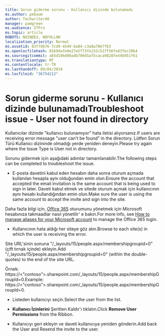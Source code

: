 ```yaml
---
title: Sorun giderme sorunu - Kullanıcı dizinde bulunamadı
ms.author: pebaum
author: Techwriter40
manager: pamgreen
ms.audience: ITPro
ms.topic: article
ROBOTS: NOINDEX, NOFOLLOW
localization_priority: Normal
ms.assetid: 63f7d676-7cd9-4549-ba84-c3a8a7867f63
ms.openlocfilehash: 81b9dafe8e27e5f73fe232c51ff56fed3fec29b4
ms.sourcegitcommit: a65d196d00adb70045af5caca9828fe44b951f61
ms.translationtype: MT
ms.contentlocale: tr-TR
ms.lasthandoff: 09/04/2019
ms.locfileid: "36754212"
---
```

# <a name="troubleshoot-issue---user-not-found-in-directory"></a><span data-ttu-id="e55d5-102">Sorun giderme sorunu - Kullanıcı dizinde bulunamadı</span><span class="sxs-lookup"><span data-stu-id="e55d5-102">Troubleshoot issue - User not found in directory</span></span>

<span data-ttu-id="e55d5-103">Kullanıcılar dizinde "kullanıcı bulunamıyor" hata iletisi alıyorsanız.</span><span class="sxs-lookup"><span data-stu-id="e55d5-103">If users are receiving error message "user can't be found" in the directory.</span></span> <span data-ttu-id="e55d5-104">Lütfen Sorun Türü Kullanıcı dizininde olmadığı yerde yeniden deneyin.</span><span class="sxs-lookup"><span data-stu-id="e55d5-104">Please try again where the Issue Type is User not in directory.</span></span>

<span data-ttu-id="e55d5-105">Sorunu gidermek için aşağıdaki adımlar tamamlanabilir.</span><span class="sxs-lookup"><span data-stu-id="e55d5-105">The following steps can be completed to troubleshoot the issue.</span></span>

- <span data-ttu-id="e55d5-106">E-posta davetini kabul eden hesabın daha sonra oturum açmada kullanılan hesapla aynı olduğundan emin olun.</span><span class="sxs-lookup"><span data-stu-id="e55d5-106">Ensure the account that accepted the email invitation is the same account that is being used to sign in later.</span></span> <span data-ttu-id="e55d5-107">Daveti kabul etmek ve sitede oturum açmak için kullanıcının aynı hesabı kullandığından emin olun.</span><span class="sxs-lookup"><span data-stu-id="e55d5-107">Make sure the user is using the same account to accept the invite and sign into the site.</span></span> 

<span data-ttu-id="e55d5-108">Daha fazla bilgi için, [Office 365</a> oturumunu yönetmek için Microsoft hesabınıza takma](https://support.microsoft.com/help/12407/microsoft-account-how-to-manage-aliases)adlar nasıl yönetilir' e bakın.</span><span class="sxs-lookup"><span data-stu-id="e55d5-108">For more info, see [How to manage aliases for your Microsoft account</a> to manage the Office 365 login](https://support.microsoft.com/help/12407/microsoft-account-how-to-manage-aliases).</span></span> 

- <span data-ttu-id="e55d5-109">Kullanıcının hata aldığı her siteye göz atın.</span><span class="sxs-lookup"><span data-stu-id="e55d5-109">Browse to each site(s) in which the user is receiving the error.</span></span> 

<span data-ttu-id="e55d5-110">Site URL'sinin sonuna "/_layouts/15/people.aspx/membershipgroupid=0" (çift tırnak içinde) ekleyin.</span><span class="sxs-lookup"><span data-stu-id="e55d5-110">Add "/_layouts/15/people.aspx/membershipgroupid=0" (within the double-quotes) to the end of the site URL.</span></span> 

<span data-ttu-id="e55d5-111">Örnek: https://<"contoso">.sharepoint.com/_layouts/15/people.aspx/membershipGroupId=0.</span><span class="sxs-lookup"><span data-stu-id="e55d5-111">Example: https://<"contoso">.sharepoint.com/_layouts/15/people.aspx/membershipGroupId=0.</span></span>

- <span data-ttu-id="e55d5-112">Listeden kullanıcıyı seçin.</span><span class="sxs-lookup"><span data-stu-id="e55d5-112">Select the user from the list.</span></span>

- <span data-ttu-id="e55d5-113">**Kullanıcı İzinlerini** Şeritten Kaldır'ı tıklatın.</span><span class="sxs-lookup"><span data-stu-id="e55d5-113">Click **Remove User Permissions** from the Ribbon.</span></span> 
-  <span data-ttu-id="e55d5-114">Kullanıcıyı geri ekleyin ve daveti kullanıcıya yeniden gönderin.</span><span class="sxs-lookup"><span data-stu-id="e55d5-114">Add back the User and Resend the invite to the user.</span></span>

